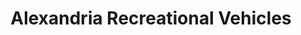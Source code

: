 ---
title: "Alexandria Recreational Vehicles"
url: /alexandria/alexandria-recreational-vehicles/
shop: car
---